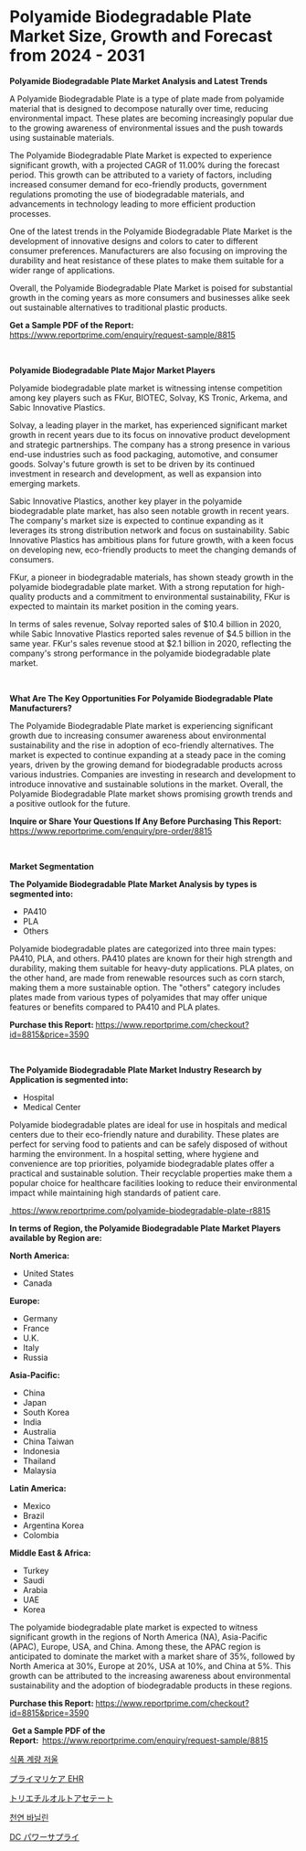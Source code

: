 <p><h1>Polyamide Biodegradable Plate Market Size, Growth and Forecast from 2024 - 2031</h1></p><p><strong>Polyamide Biodegradable Plate Market Analysis and Latest Trends</strong></p>
<p><p>A Polyamide Biodegradable Plate is a type of plate made from polyamide material that is designed to decompose naturally over time, reducing environmental impact. These plates are becoming increasingly popular due to the growing awareness of environmental issues and the push towards using sustainable materials.</p><p>The Polyamide Biodegradable Plate Market is expected to experience significant growth, with a projected CAGR of 11.00% during the forecast period. This growth can be attributed to a variety of factors, including increased consumer demand for eco-friendly products, government regulations promoting the use of biodegradable materials, and advancements in technology leading to more efficient production processes.</p><p>One of the latest trends in the Polyamide Biodegradable Plate Market is the development of innovative designs and colors to cater to different consumer preferences. Manufacturers are also focusing on improving the durability and heat resistance of these plates to make them suitable for a wider range of applications.</p><p>Overall, the Polyamide Biodegradable Plate Market is poised for substantial growth in the coming years as more consumers and businesses alike seek out sustainable alternatives to traditional plastic products.</p></p>
<p><strong>Get a Sample PDF of the Report:&nbsp;</strong> <a href="https://www.reportprime.com/enquiry/request-sample/8815">https://www.reportprime.com/enquiry/request-sample/8815</a></p>
<p>&nbsp;</p>
<p><strong>Polyamide Biodegradable Plate Major Market Players</strong></p>
<p><p>Polyamide biodegradable plate market is witnessing intense competition among key players such as FKur, BIOTEC, Solvay, KS Tronic, Arkema, and Sabic Innovative Plastics.</p><p>Solvay, a leading player in the market, has experienced significant market growth in recent years due to its focus on innovative product development and strategic partnerships. The company has a strong presence in various end-use industries such as food packaging, automotive, and consumer goods. Solvay's future growth is set to be driven by its continued investment in research and development, as well as expansion into emerging markets.</p><p>Sabic Innovative Plastics, another key player in the polyamide biodegradable plate market, has also seen notable growth in recent years. The company's market size is expected to continue expanding as it leverages its strong distribution network and focus on sustainability. Sabic Innovative Plastics has ambitious plans for future growth, with a keen focus on developing new, eco-friendly products to meet the changing demands of consumers.</p><p>FKur, a pioneer in biodegradable materials, has shown steady growth in the polyamide biodegradable plate market. With a strong reputation for high-quality products and a commitment to environmental sustainability, FKur is expected to maintain its market position in the coming years.</p><p>In terms of sales revenue, Solvay reported sales of $10.4 billion in 2020, while Sabic Innovative Plastics reported sales revenue of $4.5 billion in the same year. FKur's sales revenue stood at $2.1 billion in 2020, reflecting the company's strong performance in the polyamide biodegradable plate market.</p></p>
<p>&nbsp;</p>
<p><strong>What Are The Key Opportunities For Polyamide Biodegradable Plate Manufacturers?</strong></p>
<p><p>The Polyamide Biodegradable Plate market is experiencing significant growth due to increasing consumer awareness about environmental sustainability and the rise in adoption of eco-friendly alternatives. The market is expected to continue expanding at a steady pace in the coming years, driven by the growing demand for biodegradable products across various industries. Companies are investing in research and development to introduce innovative and sustainable solutions in the market. Overall, the Polyamide Biodegradable Plate market shows promising growth trends and a positive outlook for the future.</p></p>
<p><strong>Inquire or Share Your Questions If Any Before Purchasing This Report:</strong> <a href="https://www.reportprime.com/enquiry/pre-order/8815">https://www.reportprime.com/enquiry/pre-order/8815</a></p>
<p>&nbsp;</p>
<p><strong>Market Segmentation</strong></p>
<p><strong>The Polyamide Biodegradable Plate Market Analysis by types is segmented into:</strong></p>
<p><ul><li>PA410</li><li>PLA</li><li>Others</li></ul></p>
<p><p>Polyamide biodegradable plates are categorized into three main types: PA410, PLA, and others. PA410 plates are known for their high strength and durability, making them suitable for heavy-duty applications. PLA plates, on the other hand, are made from renewable resources such as corn starch, making them a more sustainable option. The "others" category includes plates made from various types of polyamides that may offer unique features or benefits compared to PA410 and PLA plates.</p></p>
<p><strong>Purchase this Report:&nbsp;</strong><a href="https://www.reportprime.com/checkout?id=8815&price=3590">https://www.reportprime.com/checkout?id=8815&price=3590</a></p>
<p>&nbsp;</p>
<p><strong>The Polyamide Biodegradable Plate Market Industry Research by Application is segmented into:</strong></p>
<p><ul><li>Hospital</li><li>Medical Center</li></ul></p>
<p><p>Polyamide biodegradable plates are ideal for use in hospitals and medical centers due to their eco-friendly nature and durability. These plates are perfect for serving food to patients and can be safely disposed of without harming the environment. In a hospital setting, where hygiene and convenience are top priorities, polyamide biodegradable plates offer a practical and sustainable solution. Their recyclable properties make them a popular choice for healthcare facilities looking to reduce their environmental impact while maintaining high standards of patient care.</p></p>
<p><a href="https://www.reportprime.com/polyamide-biodegradable-plate-r8815">&nbsp;https://www.reportprime.com/polyamide-biodegradable-plate-r8815</a></p>
<p><strong>In terms of Region, the Polyamide Biodegradable Plate Market Players available by Region are:</strong></p>
<p>
    <p> <strong> North America: </strong>
        <ul>
            <li>United States</li>
            <li>Canada</li>
        </ul>
        </p> 
    <p> <strong> Europe: </strong>
        <ul>
            <li>Germany</li>
            <li>France</li>
            <li>U.K.</li>
            <li>Italy</li>
            <li>Russia</li>
        </ul>
        </p> 
    <p> <strong> Asia-Pacific: </strong>
        <ul>
            <li>China</li>
            <li>Japan</li>
            <li>South Korea</li>
            <li>India</li>
            <li>Australia</li>
            <li>China Taiwan</li>
            <li>Indonesia</li>
            <li>Thailand</li>
            <li>Malaysia</li>
        </ul>
        </p> 
    <p> <strong> Latin America: </strong>
        <ul>
            <li>Mexico</li>
            <li>Brazil</li>
            <li>Argentina Korea</li>
            <li>Colombia</li>
        </ul>
        </p> 
    <p> <strong> Middle East & Africa: </strong>
        <ul>
            <li>Turkey</li>
            <li>Saudi</li>
            <li>Arabia</li>
            <li>UAE</li>
            <li>Korea</li>
        </ul>
    </p>
    </p>
<p><p>The polyamide biodegradable plate market is expected to witness significant growth in the regions of North America (NA), Asia-Pacific (APAC), Europe, USA, and China. Among these, the APAC region is anticipated to dominate the market with a market share of 35%, followed by North America at 30%, Europe at 20%, USA at 10%, and China at 5%. This growth can be attributed to the increasing awareness about environmental sustainability and the adoption of biodegradable products in these regions.</p></p>
<p><strong>Purchase this Report: </strong><a href="https://www.reportprime.com/checkout?id=8815&price=3590">https://www.reportprime.com/checkout?id=8815&price=3590</a></p>
<p>&nbsp;<strong>Get a Sample PDF of the Report:&nbsp;&nbsp;</strong><a href="https://www.reportprime.com/enquiry/request-sample/8815">https://www.reportprime.com/enquiry/request-sample/8815</a></p>
<p><strong></strong></p>
<p><p><a href="https://medium.com/@johnjames655/%EC%8B%9D%ED%92%88-%EC%B2%B4%EC%A4%91%EA%B3%84-%EC%8B%9C%EC%9E%A5-%ED%86%B5%EC%B0%B0-%EC%8B%9C%EC%9E%A5-%EB%8F%99%ED%96%A5-%EC%84%B1%EC%9E%A5-2024%EB%85%84%EB%B6%80%ED%84%B0-2031%EB%85%84%EA%B9%8C%EC%A7%80-%EC%98%88%EC%B8%A1%EB%90%9C-%EA%B2%83-bee4165dad02">식품 계량 저울</a></p><p><a href="https://medium.com/@luckeycorbin/%E4%B8%BB%E8%A6%81%E8%A8%BA%E7%99%82%E6%89%80ehr%E5%B8%82%E5%A0%B4%E3%81%AE%E5%88%86%E6%9E%90-%E3%82%B0%E3%83%AD%E3%83%BC%E3%83%90%E3%83%AB%E7%94%A3%E6%A5%AD%E3%81%AE%E5%B1%95%E6%9C%9B%E3%81%A8%E4%BA%88%E6%B8%AC-2024%E5%B9%B4%E3%81%8B%E3%82%892031%E5%B9%B4-acee0855308d">プライマリケア EHR</a></p><p><a href="https://github.com/SarahFahey88/Market-Research-Report-List-1/blob/main/974718423166.md">トリエチルオルトアセテート</a></p><p><a href="https://medium.com/@lolitanader1/%EC%B2%9C%EC%97%B0-%EB%B0%94%EB%8B%90%EB%A6%B0-%EC%8B%9C%EC%9E%A5-%EC%A0%90%EC%9C%A0%EC%9C%A8-%EB%B3%80%ED%99%94-%EB%B0%8F-%EC%8B%9C%EC%9E%A5-%EC%84%B1%EC%9E%A5-%ED%8A%B8%EB%A0%8C%EB%93%9C-2024-2031-daf52ff6116b">천연 바닐린</a></p><p><a href="https://medium.com/@lindrup2/dc%E9%9B%BB%E6%BA%90%E5%B8%82%E5%A0%B4%E5%88%86%E6%9E%90-%E3%81%9D%E3%81%AEcagr-%E5%B8%82%E5%A0%B4%E3%82%BB%E3%82%B0%E3%83%A1%E3%83%B3%E3%83%86%E3%83%BC%E3%82%B7%E3%83%A7%E3%83%B3-%E3%81%8A%E3%82%88%E3%81%B3%E3%82%B0%E3%83%AD%E3%83%BC%E3%83%90%E3%83%AB%E7%94%A3%E6%A5%AD%E6%A6%82%E8%A6%81-b31167b414b6">DC パワーサプライ</a></p></p>